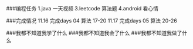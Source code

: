 ###编程任务
	1.java 一天视频
	3.leetcode 算法题
	4.android 看心情
	
###完成情况
	11.16 完成days 04 算法 17-20
	11.17 完成days 05 算法 20-26
	
###我都不知道我学了什么
###我都不知道我会了什么
###我都不知道我做了什么
